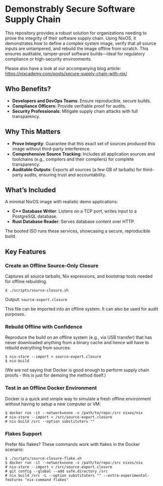 # Demonstrably Secure Software Supply Chain

This repository provides a robust solution for organizations needing to prove
the integrity of their software supply chain.
Using NixOS, it demonstrates how to define a complex system image, verify that
all source inputs are untampered, and rebuild the image offline from scratch.
This ensures auditable, tamper-proof software builds—ideal for regulatory
compliance or high-security environments.

Please also have a look at our accompanying blog article:
https://nixcademy.com/posts/secure-supply-chain-with-nix/

## Who Benefits?

- **Developers and DevOps Teams**: Ensure reproducible, secure builds.
- **Compliance Officers**: Provide verifiable proof for audits.
- **Security Professionals**: Mitigate supply chain attacks with full
  transparency.

## Why This Matters

- **Prove Integrity**: Guarantee that this exact set of sources produced this
  image without third-party interference.
- **Comprehensive Source Tracking**: Includes all application sources and
  toolchains (e.g., compilers and their compilers) for complete transparency.
- **Auditable Outputs**: Exports all sources (a few GB of tarballs) for
  third-party audits, ensuring trust and accountability.

## What’s Included

A minimal NixOS image with realistic demo applications:

- **C++ Database Writer**: Listens on a TCP port, writes input to a PostgreSQL
  database.
- **Rust Database Reader**: Serves database content over HTTP.

The booted ISO runs these services, showcasing a secure, reproducible build.

## Key Features

### Create an Offline Source-Only Closure

Captures all source tarballs, Nix expressions, and bootstrap tools needed for offline rebuilding.

```console
$ ./scripts/source-closure.sh
```

Output: `source-export.closure`

This file can be imported into an offline system.
It can also be used for audit purposes.

### Rebuild Offline with Confidence

Reproduce the build on an offline system (e.g., via USB transfer)
that has never downloaded anything from a binary cache and hence
will have to rebuild everything from sources:

```console
$ nix-store --import < source-export.closure
$ nix-build
```

(We are not saying that Docker is good enough to perform supply chain
proofs - this is just for demoing the method itself.)

### Test in an Offline Docker Environment

Docker is a quick and simple way to simulate a fresh offline environment 
without having to setup a new computer or VM:

```console
$ docker run -it --network=none -v /path/to/repo:/src nixos/nix
# nix-store --import < /src/source-export.closure
# nix-build /src --option substituters ""
```

### Flakes Support

Prefer Nix flakes? These commands work with flakes in the Docker scenario:

```console
$ ./scripts/source-closure-flake.sh
$ docker run -it --network=none -v /path/to/repo:/src nixos/nix
# nix-store --import < /src/source-export.closure
# git config --global --add safe.directory /src
# nix build /src -L --option substituters "" --extra-experimental-features "nix-command flakes"
```
